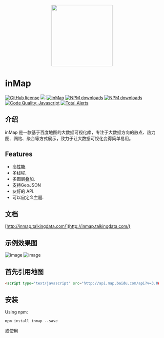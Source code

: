 <p align="center">
    <a href="http://inmap.talkingdata.com">
        <img width="200" src="http://file.iviewui.com/inmap-logo.svg">
    </a>
</p>

# inMap
[![GitHub license](https://img.shields.io/github/license/TalkingData/inmap.svg?style=flat-square)](https://github.com/TalkingData/inmap/blob/master/LICENSE)
[![](https://img.shields.io/travis/TalkingData/inmap.svg?style=flat-square)](https://travis-ci.org/TalkingData/inmap)
[![inMap](https://img.shields.io/npm/v/inmap.svg?style=flat-square)](https://www.npmjs.org/package/inmap)
[![NPM downloads](http://img.shields.io/npm/dm/inmap.svg?style=flat-square)](https://npmjs.org/package/inmap)
[![NPM downloads](https://img.shields.io/npm/dt/inmap.svg?style=flat-square)](https://npmjs.org/package/inmap)
[![Code Quality: Javascript](https://img.shields.io/lgtm/grade/javascript/g/TalkingData/inmap.svg?logo=lgtm&logoWidth=18)](https://lgtm.com/projects/g/TalkingData/inmap/context:javascript)
[![Total Alerts](https://img.shields.io/lgtm/alerts/g/TalkingData/inmap.svg?logo=lgtm&logoWidth=18)](https://lgtm.com/projects/g/TalkingData/inmap/alerts)


## 介绍
inMap 是一款基于百度地图的大数据可视化库，专注于大数据方向的散点、热力图、网格、聚合等方式展示，致力于让大数据可视化变得简单易用。

## Features
- 高性能.
- 多线程.
- 多图层叠加.
- 支持GeoJSON
- 友好的 API.
- 可以自定义主题.

## 文档
[http://inmap.talkingdata.com/](http://inmap.talkingdata.com/)

## 示例效果图
![image](http://ozjyavyki.bkt.clouddn.com/demo/demoe%E6%88%AA%E5%9B%BE.jpg)
![image](http://ozjyavyki.bkt.clouddn.com/demo/demo%E6%88%AA%E5%9B%BE2.jpg)
## 首先引用地图
```html
<script type="text/javascript" src="http://api.map.baidu.com/api?v=3.0&ak=0lPULNZ5PmrFVg76kFuRjezF"></script>
```
## 安装
Using npm:
```
npm install inmap --save
```

或使用 <script> 全局引用，inMap 会被注册为一个全局变量:
```html
<script type="text/javascript" src="http://unpkg.com/inmap/dist/inmap.min.js"></script>
```

## 示例

```html
<script>
var inmap = new inMap.Map({
    id: 'allmap',  
    skin: 'Blueness',
    center: [105.403119, 38.028658], // center of map
    zoom: {
        value: 5, // level of map
        show: true, // whether to display the zoom button
        max: 18, 
        min: 5
    }
})
</script>
```
###### [示例代码demo](https://github.com/fengluhome/inMapWebApp)

## 预览当前项目所有demo
```shell
# 从 GitHub 下载后，安装依赖
npm install

# 编译代码
npm run dev & npm run start

在浏览器地址栏输入：http://localhost:8088/examples/index.html
```
# 捐赠
![image](http://ozjyavyki.bkt.clouddn.com/WX20180906-140345.png)
![image](http://ozjyavyki.bkt.clouddn.com/inmap/WX20180906-125056.png)

## Major Contributors
|Name|Avatar|
|---|---|
|[fengluhome](https://github.com/fengluhome) |  ![](https://avatars3.githubusercontent.com/u/4446509?v=3&s=60)|
|[Aresn](https://github.com/icarusion) |  ![](https://avatars3.githubusercontent.com/u/5370542?v=3&s=60)|
|[ChowBu](https://github.com/ChowBu) |  ![](https://avatars3.githubusercontent.com/u/7564637?v=3&s=60)|
|[cheekahao](https://github.com/cheekahao) |  ![](https://avatars3.githubusercontent.com/u/11977758?v=3&s=60)|
|[chenli8](https://github.com/chenli8) |  ![](https://avatars3.githubusercontent.com/u/24763413?v=3&s=60)|

欢迎加入QQ反馈问题: 618308202

## Links
- [TalkingData](https://github.com/TalkingData)
- [iView](https://github.com/iview/iview)

## License
[Apache License 2.0](https://github.com/TalkingData/inmap/blob/master/LICENSE)

Copyright (c) 2015-present, TalkingData
